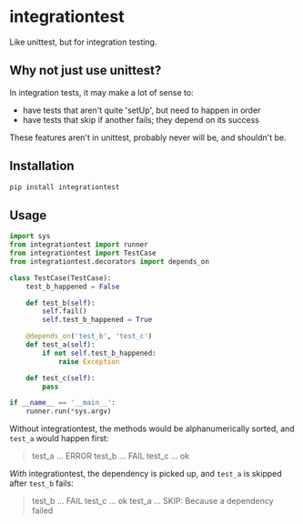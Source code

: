 # integrationtest

Like unittest, but for integration testing.

## Why not just use unittest?

In integration tests, it may make a lot of sense to:
- have tests that aren't quite 'setUp', but need to happen in order
- have tests that skip if another fails; they depend on its success

These features aren't in unittest, probably never will be, and shouldn't be.

## Installation

```sh
pip install integrationtest
```

## Usage

```python
import sys
from integrationtest import runner
from integrationtest import TestCase
from integrationtest.decorators import depends_on

class TestCase(TestCase):
	test_b_happened = False

	def test_b(self):
		self.fail()
		self.test_b_happened = True

	@depends_on('test_b', 'test_c')
	def test_a(self):
		if not self.test_b_happened:
			raise Exception

	def test_c(self):
		pass

if __name__ == '__main__':
	runner.run(*sys.argv)
```

Without integrationtest, the methods would be alphanumerically sorted, and `test_a` would happen first:

> test_a ... ERROR
> test_b ... FAIL
> test_c ... ok

*With* integrationtest, the dependency is picked up, and `test_a` is skipped after `test_b` fails:

> test_b ... FAIL
> test_c ... ok
> test_a ... SKIP: Because a dependency failed
